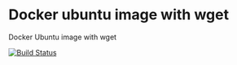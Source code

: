 # Docker ubuntu image with wget

Docker Ubuntu image with wget


[![Build Status](https://travis-ci.com/diuis/docker-ubuntu-wget.svg?branch=master)](https://travis-ci.com/diuis/docker-ubuntu-wget)
